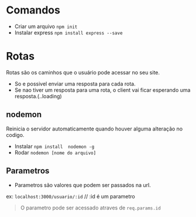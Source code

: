 # Comandos
- Criar um arquivo ``npm init``
- Instalar express ``npm install express --save``


# Rotas
Rotas são os caminhos que o usuário pode acessar no seu site.
- So e possivel enviar uma resposta para cada rota.
- Se nao tiver um resposta para uma rota, o client vai ficar esperando uma resposta.(..loading)

## nodemon
Reinicia o servidor automaticamente quando houver alguma alteração no codigo.
- Instalar ``npm install  nodemon -g``
- Rodar ``nodemon [nome do arquivo]``

## Parametros
- Parametros são valores que podem ser passados na url.

ex: ``localhost:3000/usuario/:id`` // :id é um parametro
> O parametro pode ser acessado atraves de ``req.params.id``